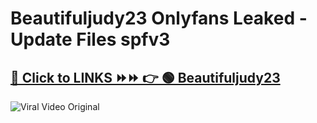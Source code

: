 
 # Beautifuljudy23 Onlyfans Leaked - Update Files spfv3

## <h2><a href="https://clipsfans.com/Beautifuljudy23&ref=git">🔗 Click to LINKS ⏩⏩ 👉 🟢 Beautifuljudy23 </a></h2>

<a href="https://clipsfans.com/Beautifuljudy23&ref=git" rel="nofollow" data-target="animated-image.originalLink"><img src="https://i.ibb.co.com/xMMVF88/686577567.gif" alt="Viral Video Original" style="max-width: 100%; display: inline-block;" data-target="animated-image.originalImage"></a>

